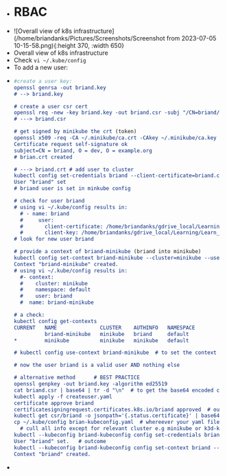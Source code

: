 - # RBAC
- ![Overall view of k8s infrastructure](/home/briandanks/Pictures/Screenshots/Screenshot from 2023-07-05 10-15-58.png){:height 370, :width 650}
- Overall view of k8s infrastructure
- Check `vi ~/.kube/config`
- To add a new user:
- ```cmake
  #create a user key: 
  openssl genrsa -out briand.key
  # --> briand.key
  
  # create a user csr cert
  openssl req -new -key briand.key -out briand.csr -subj "/CN=briand/O=dev/O=example.org"
  # ---> briand.csr
  
  # get signed by minikube the crt (token)
  openssl x509 -req -CA ~/.minikube/ca.crt -CAkey ~/.minikube/ca.key -CAcreateserial -days 750 -in briand.csr -out briand.crt
  Certificate request self-signature ok
  subject=CN = briand, O = dev, O = example.org
  # brian.crt created
  
  # ---> briand.crt # add user to cluster
  kubectl config set-credentials briand --client-certificate=briand.crt --client-key=briand.key
  User "briand" set
  # briand user is set in minkube config
  
  # check for user briand
  # using vi ~/.kube/config results in:
  	# - name: briand
  	#     user:
  	#       client-certificate: /home/briandanks/gdrive_local/Learning/Learn_Kubernetes/k8s-training/Kubernetes-master/resources/rbac/briand.crt
  	#       client-key: /home/briandanks/gdrive_local/Learning/Learn_Kubernetes/k8s-training/Kubernetes-master/resources/rbac/briand.key
  # look for new user briand
  
  # provide a context of briand-minikube (briand into minikube)
  kubectl config set-context briand-minikube --cluster=minikube --user=briand --namespace=default
  Context "briand-minikube" created.
  # using vi ~/.kube/config results in:
  	#- context:
  	#    cluster: minikube
  	#    namespace: default
  	#    user: briand
  	#  name: briand-minikube
  
  # a check:
  kubectl config get-contexts
  CURRENT   NAME              CLUSTER    AUTHINFO   NAMESPACE
            briand-minikube   minikube   briand     default
  *         minikube          minikube   minikube   default
  
  # kubectl config use-context briand-minikube  # to set the context of the cluster
  
  # now the user briand is a valid user AND nothing else
  
  # alternative method    	# BEST PRACTICE
  openssl genpkey -out briand.key -algorithm ed25519
  cat briand.csr | base64 | tr -d "\n"  # to get the base64 encoded csr
  kubectl apply -f createuser.yaml
  certificate approve briand
  certificatesigningrequest.certificates.k8s.io/briand approved  # outcome message
  kubectl get csr/briand -o jsonpath='{.status.certificate}' | base64 -d > briand.crt 
  cp ~/.kube/config brian-kubeconfig.yaml  # whereever your yaml file are!
  	# cull all info except for relevant cluster e.g minikube or k3d-kubefirst etc.
  kubectl --kubeconfig briand-kubeconfig config set-credentials briand --client-key=briand.key --client-certificate=briand.crt --embed-certs=true
  User "briand" set.   # outcome
  kubectl --kubeconfig briand-kubeconfig config set-context briand --cluster=minikube --user=briand
  Context "briand" created.
  
  ```
-